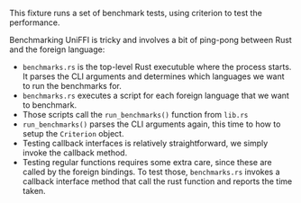 This fixture runs a set of benchmark tests, using criterion to test the performance.

Benchmarking UniFFI is tricky and involves a bit of ping-pong between Rust and
the foreign language:

 - `benchmarks.rs` is the top-level Rust executuble where the process starts.
   It parses the CLI arguments and determines which languages we want to run
   the benchmarks for.
 - `benchmarks.rs` executes a script for each foreign language that we want to benchmark.
 - Those scripts call the `run_benchmarks()` function from `lib.rs`
 - `run_benchmarks()` parses the CLI arguments again, this time to how to setup
   the `Criterion` object.
 - Testing callback interfaces is relatively straightforward, we simply invoke
   the callback method.
 - Testing regular functions requires some extra care, since these are called
   by the foreign bindings.  To test those, `benchmarks.rs` invokes a callback
   interface method that call the rust function and reports the time taken.
